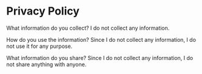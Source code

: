 # Privacy Policy

What information do you collect?
I do not collect any information.

How do you use the information?
Since I do not collect any information, I do not use it for any purpose.

What information do you share?
Since I do not collect any information, I do not share anything with anyone.
